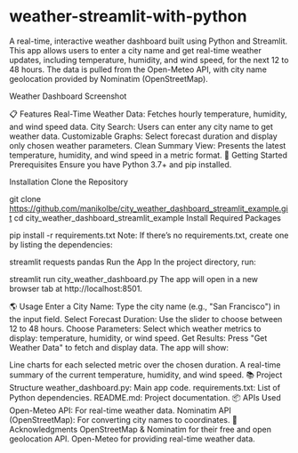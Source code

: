 # weather-streamlit-with-python
A real-time, interactive weather dashboard built using Python and Streamlit. This app allows users to enter a city name and get real-time weather updates, including temperature, humidity, and wind speed, for the next 12 to 48 hours. The data is pulled from the Open-Meteo API, with city name geolocation provided by Nominatim (OpenStreetMap).

Weather Dashboard Screenshot

📋 Features
Real-Time Weather Data: Fetches hourly temperature, humidity, and wind speed data.
City Search: Users can enter any city name to get weather data.
Customizable Graphs: Select forecast duration and display only chosen weather parameters.
Clean Summary View: Presents the latest temperature, humidity, and wind speed in a metric format.
🚀 Getting Started
Prerequisites
Ensure you have Python 3.7+ and pip installed.

Installation
Clone the Repository

git clone https://github.com/manikolbe/city_weather_dashboard_streamlit_example.git
cd city_weather_dashboard_streamlit_example
Install Required Packages

pip install -r requirements.txt
Note: If there’s no requirements.txt, create one by listing the dependencies:

streamlit
requests
pandas
Run the App
In the project directory, run:

streamlit run city_weather_dashboard.py
The app will open in a new browser tab at http://localhost:8501.

🌎 Usage
Enter a City Name: Type the city name (e.g., "San Francisco") in the input field.
Select Forecast Duration: Use the slider to choose between 12 to 48 hours.
Choose Parameters: Select which weather metrics to display: temperature, humidity, or wind speed.
Get Results: Press "Get Weather Data" to fetch and display data.
The app will show:

Line charts for each selected metric over the chosen duration.
A real-time summary of the current temperature, humidity, and wind speed.
📚 Project Structure
weather_dashboard.py: Main app code.
requirements.txt: List of Python dependencies.
README.md: Project documentation.
📦 APIs Used
Open-Meteo API: For real-time weather data.
Nominatim API (OpenStreetMap): For converting city names to coordinates.
🎉 Acknowledgments
OpenStreetMap & Nominatim for their free and open geolocation API.
Open-Meteo for providing real-time weather data.
